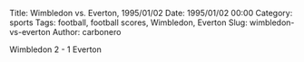 Title: Wimbledon vs. Everton, 1995/01/02
Date: 1995/01/02 00:00
Category: sports
Tags: football, football scores, Wimbledon, Everton
Slug: wimbledon-vs-everton
Author: carbonero


Wimbledon 2 - 1 Everton
